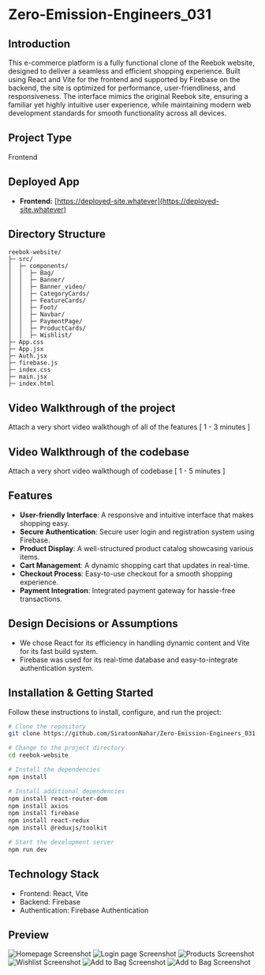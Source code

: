 # Zero-Emission-Engineers_031

## Introduction

This e-commerce platform is a fully functional clone of the Reebok website, designed to deliver a seamless and efficient shopping experience. Built using React and Vite for the frontend and supported by Firebase on the backend, the site is optimized for performance, user-friendliness, and responsiveness. The interface mimics the original Reebok site, ensuring a familiar yet highly intuitive user experience, while maintaining modern web development standards for smooth functionality across all devices.

## Project Type

Frontend 

## Deployed App

- **Frontend:** [https://deployed-site.whatever](https://deployed-site.whatever)
<!-- - **Backend:** [https://deployed-site.whatever](https://deployed-site.whatever)
- **Database:** [https://deployed-site.whatever](https://deployed-site.whatever) -->

## Directory Structure
```
reebok-website/
├─ src/
│  ├─ components/
│  │  ├─ Bag/
│  │  ├─ Banner/
│  │  ├─ Banner_video/
│  │  ├─ CategoryCards/
│  │  ├─ FeatureCards/
│  │  ├─ Foot/
│  │  ├─ Navbar/
│  │  ├─ PaymentPage/
│  │  ├─ ProductCards/
│  │  ├─ Wishlist/
├─ App.css
├─ App.jsx
├─ Auth.jsx
├─ firebase.js
├─ index.css
├─ main.jsx
├─ index.html

```

## Video Walkthrough of the project
Attach a very short video walkthough of all of the features [ 1 - 3 minutes ]

## Video Walkthrough of the codebase
Attach a very short video walkthough of codebase [ 1 - 5 minutes ]    

## Features

- **User-friendly Interface**: A responsive and intuitive interface that makes shopping easy.
- **Secure Authentication**: Secure user login and registration system using Firebase.
- **Product Display**: A well-structured product catalog showcasing various items.
- **Cart Management**: A dynamic shopping cart that updates in real-time.
- **Checkout Process**: Easy-to-use checkout for a smooth shopping experience.
- **Payment Integration**: Integrated payment gateway for hassle-free transactions.

## Design Decisions or Assumptions

- We chose React for its efficiency in handling dynamic content and Vite for its fast build system.
- Firebase was used for its real-time database and easy-to-integrate authentication system.

## Installation & Getting Started

Follow these instructions to install, configure, and run the project:

```bash
# Clone the repository
git clone https://github.com/SiratoonNahar/Zero-Emission-Engineers_031.git

# Change to the project directory
cd reebok-website

# Install the dependencies
npm install

# Install additional dependencies
npm install react-router-dom
npm install axios
npm install firebase
npm install react-redux
npm install @reduxjs/toolkit

# Start the development server
npm run dev
```
## Technology Stack

- Frontend: React, Vite
- Backend: Firebase
- Authentication: Firebase Authentication

## Preview 

![Homepage Screenshot](/reebok-website/src/assets/images/home_page.png)
![Login page Screenshot](/reebok-website/src/assets/images/login.png)
![Products Screenshot](/reebok-website/src/assets/images/products.png)
![Wishlist Screenshot](/reebok-website/src/assets/images/wishlist.png)
![Add to Bag Screenshot](/reebok-website/src/assets/images/Add_to_bag.png)
![Add to Bag Screenshot](/reebok-website/src/assets/images/payment.png)




